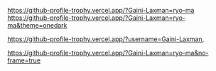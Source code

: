 https://github-profile-trophy.vercel.app/?Gaini-Laxman=ryo-ma
https://github-profile-trophy.vercel.app/?Gaini-Laxman=ryo-ma&theme=onedark

https://github-profile-trophy.vercel.app/?username=Gaini-Laxman, 

https://github-profile-trophy.vercel.app/?Gaini-Laxman=ryo-ma&no-frame=true
